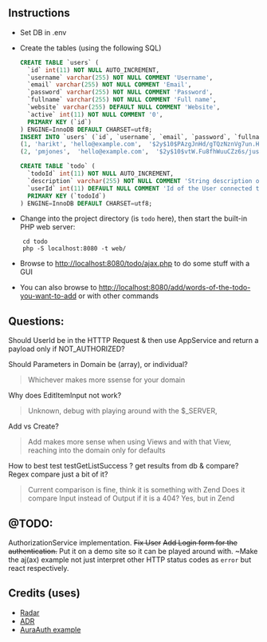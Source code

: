 
## Instructions 

- Set DB in .env

- Create the tables (using the following SQL)

  ```sql
  CREATE TABLE `users` (
    `id` int(11) NOT NULL AUTO_INCREMENT,
    `username` varchar(255) NOT NULL COMMENT 'Username',
    `email` varchar(255) NOT NULL COMMENT 'Email',
    `password` varchar(255) NOT NULL COMMENT 'Password',
    `fullname` varchar(255) NOT NULL COMMENT 'Full name',
    `website` varchar(255) DEFAULT NULL COMMENT 'Website',
    `active` int(11) NOT NULL COMMENT '0',
    PRIMARY KEY (`id`)
  ) ENGINE=InnoDB DEFAULT CHARSET=utf8;
  INSERT INTO `users` (`id`, `username`, `email`, `password`, `fullname`, `website`, `active`) VALUES
  (1, 'harikt', 'hello@example.com',  '$2y$10$PAzgJnHd/gTQzNznVg7un.HGEuGHYtYACCFknGuf.4diSunu3MA7C', 'Hari KT',  'http://harikt.com', 1),
  (2, 'pmjones',  'hello@example.com',  '$2y$10$vtW.Fu8fhWuuCZz6s/jus.ilkzOMjMGwbzdkZNUzIVZLc.PV/6dVG', 'Paul M Jones', 'http://paul-m-jones.com',  1);
  ```
  ```sql
  CREATE TABLE `todo` (
    `todoId` int(11) NOT NULL AUTO_INCREMENT,
    `description` varchar(255) NOT NULL COMMENT 'String description of this Todo',
    `userId` int(11) DEFAULT NULL COMMENT 'Id of the User connected to this Todo',
    PRIMARY KEY (`todoId`)
  ) ENGINE=InnoDB DEFAULT CHARSET=utf8;
  ```

-  Change into the project directory (is `todo` here), then start the built-in PHP web server:
```
    cd todo
    php -S localhost:8080 -t web/
```

- Browse to <http://localhost:8080/todo/ajax.php> to do some stuff with a GUI

- You can also browse to <http://localhost:8080/add/words-of-the-todo-you-want-to-add> or with other commands

## Questions: 
Should UserId be in the HTTTP Request & then use AppService and return a payload only if NOT_AUTHORIZED?

Should Parameters in Domain be (array), or individual?
> Whichever makes more ssense for your domain

Why does EditItemInput not work?
> Unknown, debug with playing around with the $_SERVER, 

Add vs Create?
> Add makes more sense when using Views and with that View, reaching into the domain only for defaults

How to best test testGetListSuccess ? get results from db & compare? Regex compare just a bit of it?
> Current comparison is fine, think it is something with Zend
Does it compare Input instead of Output if it is a 404?
> Yes, but in Zend 

## @TODO: 
AuthorizationService implementation.
~~Fix User~~
~~Add Login form for the authentication.~~
Put it on a demo site so it can be played around with.
~Make the aj(ax) example not just interpret other HTTP status codes as `error` but react respectively.

## Credits (uses)
- [Radar](https://github.com/radarphp/Radar.Adr/)
- [ADR](https://github.com/pmjones/adr)
- [AuraAuth example](https://github.com/harikt/authentication-pdo-example)
